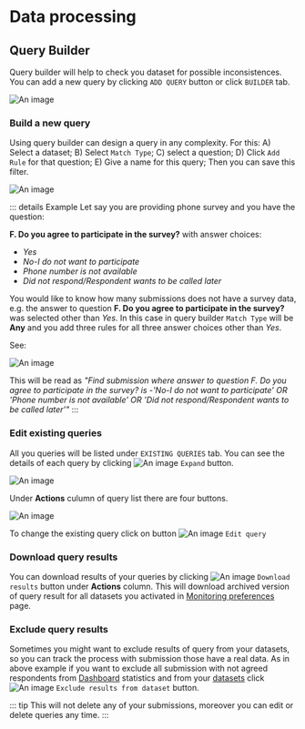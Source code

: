 # Data processing

## Query Builder

Query builder will help to check you dataset for possible inconsistences. You can add a new query by clicking `ADD QUERY` button or click `BUILDER` tab.

![An image](/images/s13_qb.png)

### Build a new query

Using query builder can design a query in any complexity. For this:
A) Select a dataset;
B) Select `Match Type`;
C) select a question;
D) Click `Add Rule` for that question;
E) Give a name for this query;
Then you can save this filter.

![An image](/images/s13_qb_add.png)

::: details Example
Let say you are providing phone survey and you have the question:

**F. Do you agree to participate in the survey?** with answer choices:
* *Yes*
* *No-I do not want to participate*
* *Phone number is not available*
* *Did not respond/Respondent wants to be called later*

You would like to know how many submissions does not have a survey data, e.g. the answer to question **F. Do you agree to participate in the survey?** was selected other than *Yes*. In this case in query builder `Match Type` will be **Any** and you add three rules for all three answer choices other than *Yes*.

See: 

![An image](/images/s13_qb_build.png)

This will be read as *"Find submission where answer to question F. Do you agree to participate in the survey? is -'No-I do not want to participate' OR 'Phone number is not available' OR 'Did not respond/Respondent wants to be called later'"*
:::

### Edit existing queries

All you queries will be listed under `EXISTING QUERIES` tab. You can see the details of each query by clicking ![An image](/images/btn_expand.png) `Expand` button.

![An image](/images/s13_qb_qdetails.png)

Under **Actions** culumn of query list there are four buttons. 

![An image](/images/s13_qb_queries.png)

To change the existing query click on button ![An image](/images/btn_pencil.png) `Edit query`

### Download query results

You can download results of your queries by clicking ![An image](/images/btn_download.png) `Download results` button under **Actions** column. This will download archived version of query result for all datasets you activated in [Monitoring preferences](/guide/07-preferences.md#types-of-dataset) page.

### Exclude query results

Sometimes you might want to exclude results of query from your datasets, so you can track the process with submission those have a real data. As in above example if you want to exclude all submission with not agreed respondents from [Dashboard](/guide/09-dashboard.md) statistics and from your [datasets](/guide/07-preferences.html#types-of-dataset) click ![An image](/images/btn_exclude.png) `Exclude results from dataset` button. 

::: tip
This will not delete any of your submissions, moreover you can edit or delete queries any time.
:::